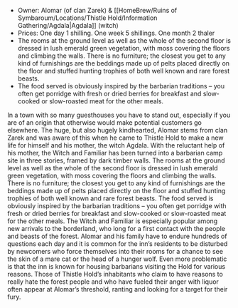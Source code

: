 - Owner: Alomar (of clan Zarek) & [[HomeBrew/Ruins of Symbaroum/Locations/Thistle Hold/Information Gathering/Agdala|Agdala]] (witch)
- Prices: One day 1 shilling. One week 5 shillings. One month 2 thaler
- The rooms at the ground level as well as the whole of the second floor is dressed in lush emerald green vegetation, with moss covering the floors and climbing the walls. There is no furniture; the closest you get to any kind of furnishings are the beddings made up of pelts placed directly on the floor and stuffed hunting trophies of both well known and rare forest beasts.
- The food served is obviously inspired by the barbarian traditions – you often get porridge with fresh or dried berries for breakfast and slow-cooked or slow-roasted meat for the other meals.

In a town with so many guesthouses you have to stand out, especially if you are of an origin that otherwise would make potential customers go elsewhere. The huge, but also hugely kindhearted, Alomar stems from clan Zarek and was aware of this when he came to Thistle Hold to make a new life for himself and his mother, the witch Agdala. With the reluctant help of his mother, the Witch and Familiar has been turned into a barbarian camp site in three stories, framed by dark timber walls. The rooms at the ground level as well as the whole of the second floor is dressed in lush emerald green vegetation, with moss covering the floors and climbing the walls. There is no furniture; the closest you get to any kind of furnishings are the beddings made up of pelts placed directly on the floor and stuffed hunting trophies of both well known and rare forest beasts. The food served is obviously inspired by the barbarian traditions – you often get porridge with fresh or dried berries for breakfast and slow-cooked or slow-roasted meat for the other meals. The Witch and Familiar is especially popular among new arrivals to the borderland, who long for a first contact with the people and beasts of the forest. Alomar and his family have to endure hundreds of questions each day and it is common for the inn’s residents to be disturbed by newcomers who force themselves into their rooms for a chance to see the skin of a mare cat or the head of a hunger wolf. Even more problematic is that the inn is known for housing barbarians visiting the Hold for various reasons. Those of Thistle Hold’s inhabitants who claim to have reasons to really hate the forest people and who have fueled their anger with liquor often appear at Alomar’s threshold, ranting and looking for a target for their fury.